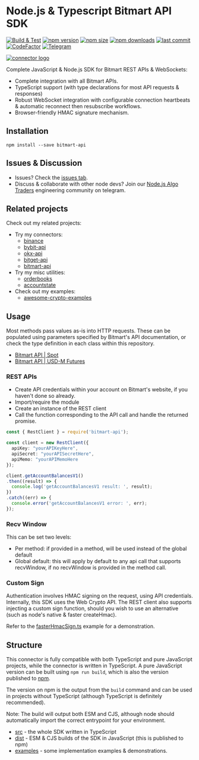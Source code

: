 # Node.js & Typescript Bitmart API SDK

[![Build & Test](https://github.com/tiagosiebler/bitmart-api/actions/workflows/e2etests.yml/badge.svg?branch=master)](https://github.com/tiagosiebler/bitmart-api/actions/workflows/e2etests.yml) [![npm version](https://img.shields.io/npm/v/bitmart-api)][1] [![npm size](https://img.shields.io/bundlephobia/min/bitmart-api/latest)][1] [![npm downloads](https://img.shields.io/npm/dt/bitmart-api)][1]
[![last commit](https://img.shields.io/github/last-commit/tiagosiebler/bitmart-api)][1]
[![CodeFactor](https://www.codefactor.io/repository/github/tiagosiebler/bitmart-api/badge)](https://www.codefactor.io/repository/github/tiagosiebler/bitmart-api) [![Telegram](https://img.shields.io/badge/chat-on%20telegram-blue.svg)](https://t.me/nodetraders)

[![connector logo](https://github.com/tiagosiebler/bitmart-api/blob/master/docs/images/logo1.png?raw=true)][1]

[1]: https://www.npmjs.com/package/bitmart-api

Complete JavaScript & Node.js SDK for Bitmart REST APIs & WebSockets:

- Complete integration with all Bitmart APIs.
- TypeScript support (with type declarations for most API requests & responses)
- Robust WebSocket integration with configurable connection heartbeats & automatic reconnect then resubscribe workflows.
- Browser-friendly HMAC signature mechanism.

## Installation

`npm install --save bitmart-api`

## Issues & Discussion

- Issues? Check the [issues tab](https://github.com/tiagosiebler/bitmart-api/issues).
- Discuss & collaborate with other node devs? Join our [Node.js Algo Traders](https://t.me/nodetraders) engineering community on telegram.

## Related projects

Check out my related projects:

- Try my connectors:
  - [binance](https://www.npmjs.com/package/binance)
  - [bybit-api](https://www.npmjs.com/package/bybit-api)
  - [okx-api](https://www.npmjs.com/package/okx-api)
  - [bitget-api](https://www.npmjs.com/package/bitget-api)
  - [bitmart-api](https://www.npmjs.com/package/bitmart-api)
- Try my misc utilities:
  - [orderbooks](https://www.npmjs.com/package/orderbooks)
  - [accountstate](https://www.npmjs.com/package/accountstate)
- Check out my examples:
  - [awesome-crypto-examples](https://github.com/tiagosiebler/awesome-crypto-examples)

## Usage

Most methods pass values as-is into HTTP requests. These can be populated using parameters specified by Bitmart's API documentation, or check the type definition in each class within this repository.

- [Bitmart API | Spot](https://developer-pro.bitmart.com/en/spot/#change-log)
- [Bitmart API | USD-M Futures](https://developer-pro.bitmart.com/en/spot/#change-log)

### REST APIs

- Create API credentials within your account on Bitmart's website, if you haven't done so already.
- Import/require the module
- Create an instance of the REST client
- Call the function corresponding to the API call and handle the returned promise.

```typescript
const { RestClient } = require('bitmart-api');

const client = new RestClient({
  apiKey: "yourAPIKeyHere",
  apiSecret: "yourAPISecretHere",
  apiMemo: "yourAPIMemoHere
});

client.getAccountBalancesV1()
.then((result) => {
  console.log('getAccountBalancesV1 result: ', result);
})
.catch((err) => {
  console.error('getAccountBalancesV1 error: ', err);
});
```

### Recv Window

This can be set two levels:

- Per method: if provided in a method, will be used instead of the global default
- Global default: this will apply by default to any api call that supports recvWindow, if no recvWindow is provided in the method call.

### Custom Sign

Authentication involves HMAC signing on the request, using API credentials. Internally, this SDK uses the Web Crypto API. The REST client also supports injecting a custom sign function, should you wish to use an alternative (such as node's native & faster createHmac).

Refer to the [fasterHmacSign.ts](./examples/fasterHmacSign.ts) example for a demonstration.

## Structure

This connector is fully compatible with both TypeScript and pure JavaScript projects, while the connector is written in TypeScript. A pure JavaScript version can be built using `npm run build`, which is also the version published to [npm](https://www.npmjs.com/package/bitmart-api).

The version on npm is the output from the `build` command and can be used in projects without TypeScript (although TypeScript is definitely recommended).

Note: The build will output both ESM and CJS, although node should automatically import the correct entrypoint for your environment.

- [src](./src) - the whole SDK written in TypeScript
- [dist](./dist) - ESM & CJS builds of the SDK in JavaScript (this is published to npm)
- [examples](./examples) - some implementation examples & demonstrations.
